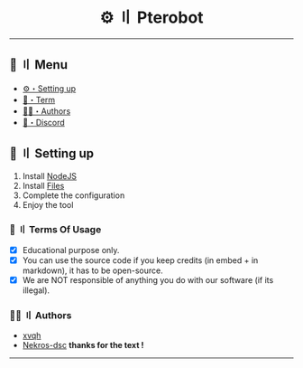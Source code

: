 <h1 align="center">
 ⚙ 〢 Pterobot
</h1>

---
## <a id="menu"></a>🍃 〢 Menu

- [⚙️・Setting up](#setup)
- [💼・Term](#terms)
- [🕵️‍♂️・Authors](#authors)
- [📢・Discord](https://discord.gg/uhq)

## <a id="setup"></a> 📁 〢 Setting up

1. Install [NodeJS](https://nodejs.org/)
2. Install [Files](https://github.com/xvqh/pterobot/archive/refs/heads/main.zip)
3. Complete the configuration
5. Enjoy the tool

### <a id="terms"></a>💼 〢 Terms Of Usage

- [x] Educational purpose only.
- [x] You can use the source code if you keep credits (in embed + in markdown), it has to be open-source.
- [x] We are NOT responsible of anything you do with our software (if its illegal).

### <a id="authors"></a>🕵️‍♂️ 〢 Authors
- [xvqh](https://github.com/xvqh)
- [Nekros-dsc](https://github.com/Nekros-dsc)
   **thanks for the text !**
---
